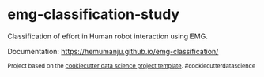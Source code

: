 emg-classification-study
==============================

Classification of effort in Human robot interaction using EMG.

Documentation: <https://hemumanju.github.io/emg-classification/> <br />

<p><small>Project based on the <a target="_blank" href="https://drivendata.github.io/cookiecutter-data-science/">cookiecutter data science project template</a>. #cookiecutterdatascience</small></p>
